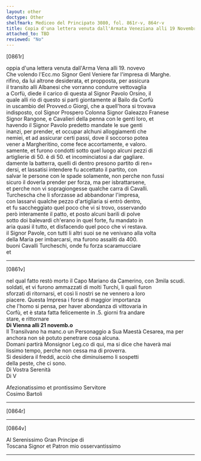 ```yaml
---
layout: other
doctype: Other
shelfmark: Mediceo del Principato 3080, fol. 861r-v, 864r-v
title: Copia d'una lettera venuta dall'Armata Veneziana alli 19 Novembre
attached_to: TBD
reviewed: "No"
---
```


[0861r]  
  
  
oppia d'una lettera venuta dall'Arma Vena alli 19. novevo  
Che volendo l'Ecc.mo Signor Genl Veniere far l'impresa di Marghe.  
rifino, da lui altrone desiderata, et propposta, per assicura  
il transito alli Albanesi che vorranno condurre vettovaglia  
a Corfù, diede il carico di questa al Signor Pavolo Orsino, il  
quale alli rio di questo si partì giontamente al Bailo da Corfù  
in uscambio del Provved.o Giorgi, che a quell'hora si trovava  
indisposto, col Signor Prospero Colonna Signor Galeazzo Franese  
Signor Rangone, e Cavalieri della penna con le genti loro, et  
havendo il Signor Pavolo predetto mandate le sue genti  
inanzi, per prender, et occupar alchuni alloggiamenti che  
nemiei, et ad assicurar certi passi, dove il soccorso potea  
vener a Margheritino, come fece accortamente, e valoro.  
samente, et furono condotti sotto quel luogo alcuni pezzi di  
artiglierie di 50. è di 50. et incominciatosi a dar gagliare.  
damente la batterra, quelli di dentro presono partito di ren=  
dersi, et lassatisi intendere fu accettato il partito, con  
salvar le persone con le spade solamente, non perche non fussi  
sicuro il doverla prender per forza, ma per isbrattarsene,  
et perche non vi sopragiongesse qualche carra di Cavalli.  
Turchescha che li sforzasse ad abbandonar l'impresa,  
con lassarvi qualche pezzo d'artigliaria si entrò dentro,  
et fu saccheggiato quel poco che vi si trovo, osservando  
però interamente il patto, et posto alcuni barili di polve  
sotto doi balevardi ch'erano in quel forte, fu mandato in  
aria quasi il tutto, et disfacendo quel poco che vi restava.  
il Signor Pavole, con tutti li altri suoi se ne venivano alla volta  
della Maria per imbarcarsi, ma furono assaliti da 400.  
buoni Cavalli Turcheschi, onde fu forza scaramucciare  
et  
  
---  

[0861v]  
  
  
nel qual fatto restò morto il Capo Mariano da Camerino, con 3mila scudi.  
soldati, et vi furono ammazzati di molti Turchi, li quali furon  
sforzati di ritornarsi, et così li nostri se ne vennero a loro  
piacere. Questa Impresa i forse di maggior importanza  
che l'homo si pensa, per haver abondanza di vittovaria in  
Corfù, et è stata fatta felicemente in .5. giorni fra andare  
stare, e rittornare  
<strong>Di Vienna alli 21 novemb.o</strong>  
Il Transilvano ha manc.o un Personaggio a Sua Maestà Cesarea, ma per  
anchora non sè potuto penetrare cosa alcuna.  
Domani partirà Monsignor Leg.co di qui, ma si dice che haverà mai  
lissimo tempo, perche non cessa ma di proverra.  
Si desidera il freddi, acciò che diminuisemo li sospetti  
della peste, che ci sono.  
Di Vostra Serenità  
Di V  
  
Afezionatissimo et prontissimo Servitore  
Cosimo Bartoli  
  
---  

[0864r]  
  
  
  
---  

[0864v]  
  
  
Al Serenissimo Gran Principe di  
Toscana Signor et Patron mio osservantissimo  
  
---  

